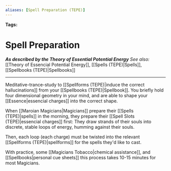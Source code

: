 ```yaml
---
aliases: [Spell Preparation (TEPE)]
---
```


**Tags:** 
# Spell Preparation
***As described by the Theory of Essential Potential Energy***
*See also:* [[Theory of Essencial Potential Energy]], [[Spells (TEPE)|Spells]], [[Spellbooks (TEPE)|Spellbooks]]
___
Meditative-trance-study to [[Spellforms (TEPE)|induce the correct hallucinations]] from your [[Spellbooks (TEPE)|Spellbook]]. You briefly hold four dimensional geometry in your mind, and are able to shape your [[Essence|essencial charges]] into the correct shape.

When [[Maroian Magicians|Magicians]] prepare their [[Spells (TEPE)|spells]] in the morning, they prepare their [[Spell Slots (TEPE)|essencial charges]] first: They draw strands of their souls into discrete, stable loops of energy, humming against their souls.

Then, each loop (each charge) must be twisted into the relevant [[Spellforms (TEPE)|spellforms]] for the spells they'd like to cast. 

With practice, some [[Magicians Tobacco|chemical assistance]], and [[Spellbooks|personal cue sheets]] this process takes 10-15 minutes for most Magicians.